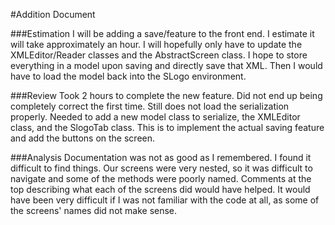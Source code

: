 #Addition Document

###Estimation
I will be adding a save/feature to the front end. I estimate it will take approximately an hour. I will hopefully only have to update the XMLEditor/Reader classes and the AbstractScreen class. I hope to store everything in a model upon saving and directly save that XML. Then I would have to load the model back into the SLogo environment. 

###Review
Took 2 hours to complete the new feature. Did not end up being completely correct the first time. Still does not load the serialization properly. Needed to add a new model class to serialize, the XMLEditor class, and the SlogoTab class. This is to implement the actual saving feature and add the buttons on the screen.

###Analysis
Documentation was not as good as I remembered. I found it difficult to find things. Our screens were very nested, so it was difficult to navigate and some of the methods were poorly named. Comments at the top describing what each of the screens did would have helped. It would have been very difficult if I was not familiar with the code at all, as some of the screens' names did not make sense. 